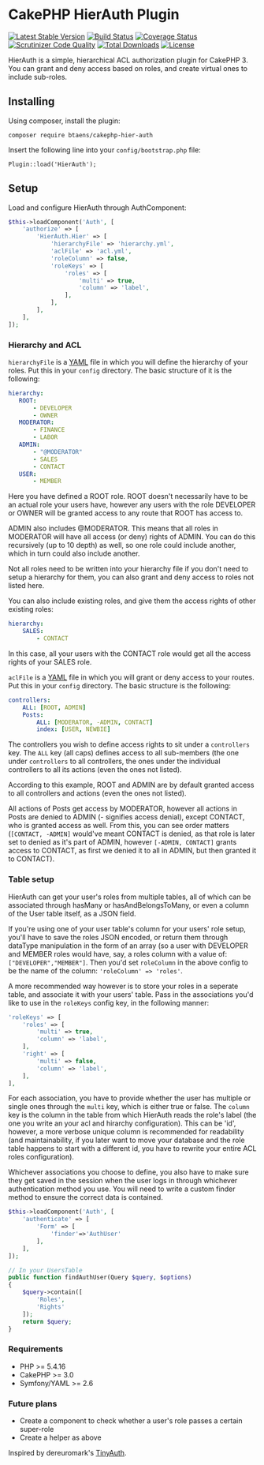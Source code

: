 # CakePHP HierAuth Plugin

[![Latest Stable Version](https://poser.pugx.org/btaens/cakephp-hier-auth/v/stable)](https://packagist.org/packages/btaens/cakephp-hier-auth)
[![Build Status](https://travis-ci.org/btaens/cakephp-hier-auth.svg?branch=master)](https://travis-ci.org/btaens/cakephp-hier-auth)
[![Coverage Status](https://coveralls.io/repos/btaens/cakephp-hier-auth/badge.svg?branch=master)](https://coveralls.io/r/btaens/cakephp-hier-auth?branch=master)
[![Scrutinizer Code Quality](https://scrutinizer-ci.com/g/btaens/cakephp-hier-auth/badges/quality-score.png?b=master)](https://scrutinizer-ci.com/g/btaens/cakephp-hier-auth/?branch=master)
[![Total Downloads](https://poser.pugx.org/btaens/cakephp-hier-auth/downloads)](https://packagist.org/packages/btaens/cakephp-hier-auth)
[![License](https://poser.pugx.org/btaens/cakephp-hier-auth/license)](https://github.com/btaens/cakephp-hier-auth/blob/master/LICENSE)

HierAuth is a simple, hierarchical ACL authorization plugin for CakePHP 3. You can grant and deny access based on roles, and create virtual ones to include sub-roles.

## Installing

Using composer, install the plugin:

    composer require btaens/cakephp-hier-auth

Insert the following line into your ``config/bootstrap.php`` file:

    Plugin::load('HierAuth');

## Setup

Load and configure HierAuth through AuthComponent:

```php
$this->loadComponent('Auth', [
    'authorize' => [
        'HierAuth.Hier' => [
            'hierarchyFile' => 'hierarchy.yml',
            'aclFile' => 'acl.yml',
            'roleColumn' => false,
            'roleKeys' => [
                'roles' => [
                    'multi' => true,
                    'column' => 'label',
                ],
            ],
        ],
    ],
]);
```

### Hierarchy and ACL
``hierarchyFile`` is a [YAML](http://yaml.org) file in which you will define the hierarchy of your roles. Put this in your ``config`` directory.
The basic structure of it is the following:

```yaml
hierarchy:
   ROOT:
       - DEVELOPER
       - OWNER
   MODERATOR:
       - FINANCE
       - LABOR
   ADMIN:
       - "@MODERATOR"
       - SALES
       - CONTACT
   USER:
       - MEMBER
```

Here you have defined a ROOT role. ROOT doesn't necessarily have to be an actual role your users have, however any users with
the role DEVELOPER or OWNER will be granted access to any route that ROOT has access to.

ADMIN also includes @MODERATOR. This means that all roles in MODERATOR will have all access (or deny) rights of ADMIN.
You can do this recursively (up to 10 depth) as well, so one role could include another, which in turn could also
include another.

Not all roles need to be written into your hierarchy file if you don't need to setup a hierarchy for them, you can also
grant and deny access to roles not listed here.

You can also include existing roles, and give them the access rights of other existing roles:

```yaml
hierarchy:
    SALES:
        - CONTACT
```

In this case, all your users with the CONTACT role would get all the access rights of your SALES role.

``aclFile`` is a [YAML](http://yaml.org) file in which you will grant or deny access to your routes. Put this in your ``config`` directory.
The basic structure is the following:

```yaml
controllers:
    ALL: [ROOT, ADMIN]
    Posts:
        ALL: [MODERATOR, -ADMIN, CONTACT]
        index: [USER, NEWBIE]
```

The controllers you wish to define access rights to sit under a ``controllers`` key.
The ``ALL`` key (all caps) defines access to all sub-members (the one under ``controllers`` to all controllers, the ones under
the individual controllers to all its actions (even the ones not listed).

According to this example, ROOT and ADMIN are by default granted access to all controllers and actions (even the ones not listed).

All actions of Posts get access by MODERATOR, however all actions in Posts are denied to ADMIN (- signifies access denial), except CONTACT, who
is granted access as well. From this, you can see order matters (``[CONTACT, -ADMIN]`` would've meant CONTACT is denied, as that role is later set to denied
as it's part of ADMIN, however ``[-ADMIN, CONTACT]`` grants access to CONTACT, as first we denied it to all in ADMIN, but then granted it to CONTACT).

### Table setup

HierAuth can get your user's roles from multiple tables, all of which can be associated through hasMany or hasAndBelongsToMany,
or even a column of the User table itself, as a JSON field.

If you're using one of your user table's column for your users' role setup, you'll have to save the roles JSON encoded, or
return them through dataType manipulation in the form of an array (so a user with DEVELOPER and MEMBER roles would have, say,
a roles column with a value of: ``["DEVELOPER","MEMBER"]``.
Then you'd set ``roleColumn`` in the above config to be the name of the column: ``'roleColumn' => 'roles'``.

A more recommended way however is to store your roles in a seperate table, and associate it with your users' table.
Pass in the associations you'd like to use in the ``roleKeys`` config key, in the following manner:

```php
'roleKeys' => [
    'roles' => [
        'multi' => true,
        'column' => 'label',
    ],
    'right' => [
        'multi' => false,
        'column' => 'label',
    ],
],
```

For each association, you have to provide whether the user has multiple or single ones through the ``multi`` key, which is
either true or false.
The ``column`` key is the column in the table from which HierAuth reads the role's label (the one you write an your acl and hirarchy
configuration). This can be 'id', however, a more verbose unique column is recommended for readability (and maintainability,
if you later want to move your database and the role table happens to start with a different id, you have to rewrite your entire
ACL roles configuration).

Whichever associations you choose to define, you also have to make sure they get saved in the session when the user logs in
through whichever authentication method you use. You will need to write a custom finder method to ensure the correct data is contained.

```php
$this->loadComponent('Auth', [
    'authenticate' => [
        'Form' => [
            'finder'=>'AuthUser'
        ],
    ],
]);
```

```php
// In your UsersTable
public function findAuthUser(Query $query, $options)
{
    $query->contain([
        'Roles',
        'Rights'
    ]);
    return $query;
}
```

### Requirements
- PHP >= 5.4.16
- CakePHP >= 3.0
- Symfony/YAML >= 2.6

### Future plans
- Create a component to check whether a user's role passes a certain super-role
- Create a helper as above

Inspired by dereuromark's [TinyAuth](https://github.com/dereuromark/cakephp-tinyauth).